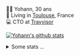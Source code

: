 <p>
  👨🏻 <bold>Yohann</bold>, 30 ans<br/>
  💼 Living in <a href="https://www.google.com/maps?q=toulouse">Toulouse</a>, France<br/>
  💻 CTO at <a href="https://trayvisor.com/">Trayvisor</a><br/>
</p>

<a href="https://github.com/anuraghazra/github-readme-stats"><img align="center" src="https://github-readme-stats-dviw-8taegaswk-yohann84ls-projects.vercel.app//api?username=yohann84L&show_icons=true&include_all_commits=true" alt="Yohann's github stats" /> </a>


<details>
  <summary>Some stats ...</summary><br/>
  

<!--START_SECTION:waka-->
![Code Time](http://img.shields.io/badge/Code%20Time-1%2C397%20hrs%2047%20mins-blue)

![Profile Views](http://img.shields.io/badge/Profile%20Views-0-blue)

**🐱 My GitHub Data** 

> 📦 441.0 kB Used in GitHub's Storage 
 > 
> 🏆 748 Contributions in the Year 2025
 > 
> 🚫 Not Opted to Hire
 > 
> 📜 26 Public Repositories 
 > 
> 🔑 21 Private Repositories 
 > 
**I'm an Early 🐤** 

```text
🌞 Morning                34014 commits       ███████░░░░░░░░░░░░░░░░░░   29.58 % 
🌆 Daytime                66602 commits       ██████████████░░░░░░░░░░░   57.91 % 
🌃 Evening                14203 commits       ███░░░░░░░░░░░░░░░░░░░░░░   12.35 % 
🌙 Night                  184 commits         ░░░░░░░░░░░░░░░░░░░░░░░░░   00.16 % 
```
📅 **I'm Most Productive on Wednesday** 

```text
Monday                   22012 commits       █████░░░░░░░░░░░░░░░░░░░░   19.14 % 
Tuesday                  21504 commits       █████░░░░░░░░░░░░░░░░░░░░   18.70 % 
Wednesday                23220 commits       █████░░░░░░░░░░░░░░░░░░░░   20.19 % 
Thursday                 23025 commits       █████░░░░░░░░░░░░░░░░░░░░   20.02 % 
Friday                   23082 commits       █████░░░░░░░░░░░░░░░░░░░░   20.07 % 
Saturday                 802 commits         ░░░░░░░░░░░░░░░░░░░░░░░░░   00.70 % 
Sunday                   1358 commits        ░░░░░░░░░░░░░░░░░░░░░░░░░   01.18 % 
```


📊 **This Week I Spent My Time On** 

```text
🕑︎ Time Zone: Europe/Paris

💬 Programming Languages: 
HTTP Request             5 hrs 57 mins       ████████████████████░░░░░   81.89 % 
Other                    57 mins             ███░░░░░░░░░░░░░░░░░░░░░░   13.18 % 
Image (svg)              21 mins             █░░░░░░░░░░░░░░░░░░░░░░░░   04.93 % 

🔥 Editors: 
Zed                      6 hrs 28 mins       ██████████████████████░░░   89.04 % 
Zoom                     39 mins             ██░░░░░░░░░░░░░░░░░░░░░░░   08.96 % 
Postman                  8 mins              ░░░░░░░░░░░░░░░░░░░░░░░░░   02.00 % 

💻 Operating System: 
Mac                      7 hrs 16 mins       █████████████████████████   100.00 % 
```

**I Mostly Code in Python** 

```text
Python                   26 repos            █████████████░░░░░░░░░░░░   52.00 % 
Jupyter Notebook         4 repos             ██░░░░░░░░░░░░░░░░░░░░░░░   08.00 % 
JavaScript               3 repos             ██░░░░░░░░░░░░░░░░░░░░░░░   06.00 % 
HTML                     2 repos             █░░░░░░░░░░░░░░░░░░░░░░░░   04.00 % 
Shell                    2 repos             █░░░░░░░░░░░░░░░░░░░░░░░░   04.00 % 
```




 Last Updated on 22/10/2025 00:50:41 UTC
<!--END_SECTION:waka-->
